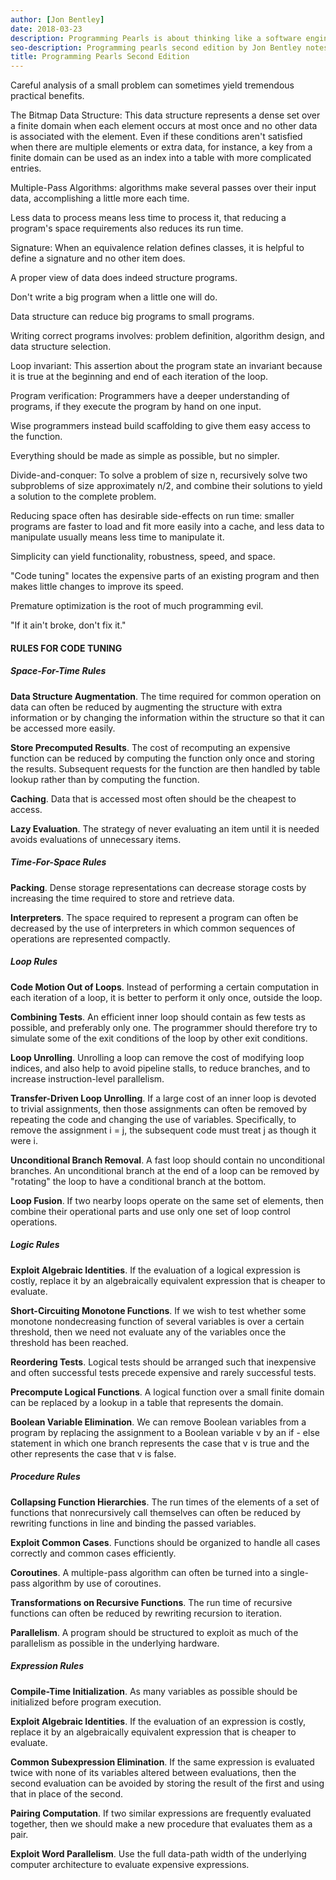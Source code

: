 ```yaml
---
author: [Jon Bentley]
date: 2018-03-23
description: Programming Pearls is about thinking like a software engineer. There's many things we have to consider like space and time of the software. We should spend more time thinking about the problem definition, algorithm design, and data structure selection. Remember that simple programs most often yields functionality, robustness, speed, and space.
seo-description: Programming pearls second edition by Jon Bentley notes.
title: Programming Pearls Second Edition
---
```


Careful analysis of a small problem can sometimes yield tremendous practical benefits.

The Bitmap Data Structure: This data structure represents a dense set over a finite domain when each element occurs at most once and no other data is associated with the element. Even if these conditions aren't satisfied when there are multiple elements or extra data, for instance, a key from a finite domain can be used as an index into a table with more complicated entries.

Multiple-Pass Algorithms: algorithms make several passes over their input data, accomplishing a little more each time.

Less data to process means less time to process it, that reducing a program's space requirements also reduces its run time.

Signature: When an equivalence relation defines classes, it is helpful to define a signature and no other item does.

A proper view of data does indeed structure programs.

Don't write a big program when a little one will do.

Data structure can reduce big programs to small programs.

Writing correct programs involves: problem definition, algorithm design, and data structure selection.

Loop invariant: This assertion about the program state an invariant because it is true at the beginning and end of each iteration of the loop.

Program verification: Programmers have a deeper understanding of programs, if they execute the program by hand on one input.

Wise programmers instead build scaffolding to give them easy access to the function.

Everything should be made as simple as possible, but no simpler.

Divide-and-conquer: To solve a problem of size n, recursively solve two subproblems of size approximately n/2, and combine their solutions to yield a solution to the complete problem.

Reducing space often has desirable side-effects on run time: smaller programs are faster to load and fit more easily into a cache, and less data to manipulate usually means less time to manipulate it.

Simplicity can yield functionality, robustness, speed, and space.

"Code tuning" locates the expensive parts of an existing program and then makes little changes to improve its speed.

Premature optimization is the root of much programming evil.

"If it ain't broke, don't fix it."

#### RULES FOR CODE TUNING

##### Space-For-Time Rules

**Data Structure Augmentation**. The time required for common operation on data can often be reduced by augmenting the structure with extra information or by changing the information within the structure so that it can be accessed more easily.

**Store Precomputed Results**. The cost of recomputing an expensive function can be reduced by computing the function only once and storing the results. Subsequent requests for the function are then handled by table lookup rather than by computing the function.

**Caching**. Data that is accessed most often should be the cheapest to access.

**Lazy Evaluation**. The strategy of never evaluating an item until it is needed avoids evaluations of unnecessary items.

##### Time-For-Space Rules

**Packing**. Dense storage representations can decrease storage costs by increasing the time required to store and retrieve data.

**Interpreters**. The space required to represent a program can often be decreased by the use of interpreters in which common sequences of operations are represented compactly.

##### Loop Rules

**Code Motion Out of Loops**. Instead of performing a certain computation in each iteration of a loop, it is better to perform it only once, outside the loop.

**Combining Tests**. An efficient inner loop should contain as few tests as possible, and preferably only one. The programmer should therefore try to simulate some of the exit conditions of the loop by other exit conditions.

**Loop Unrolling**. Unrolling a loop can remove the cost of modifying loop indices, and also help to avoid pipeline stalls, to reduce branches, and to increase instruction-level parallelism.

**Transfer-Driven Loop Unrolling**. If a large cost of an inner loop is devoted to trivial assignments, then those assignments can often be removed by repeating the code and changing the use of variables. Specifically, to remove the assignment i = j, the subsequent code must treat j as though it were i.

**Unconditional Branch Removal**. A fast loop should contain no unconditional branches. An unconditional branch at the end of a loop can be removed by "rotating" the loop to have a conditional branch at the bottom.

**Loop Fusion**. If two nearby loops operate on the same set of elements, then combine their operational parts and use only one set of loop control operations.

##### Logic Rules

**Exploit Algebraic Identities**. If the evaluation of a logical expression is costly, replace it by an algebraically equivalent expression that is cheaper to evaluate.

**Short-Circuiting Monotone Functions**. If we wish to test whether some monotone nondecreasing function of several variables is over a certain threshold, then we need not evaluate any of the variables once the threshold has been reached.

**Reordering Tests**. Logical tests should be arranged such that inexpensive and often successful tests precede expensive and rarely successful tests.

**Precompute Logical Functions**. A logical function over a small finite domain can be replaced by a lookup in a table that represents the domain.

**Boolean Variable Elimination**. We can remove Boolean variables from a program by replacing the assignment to a Boolean variable v by an if - else statement in which one branch represents the case that v is true and the other represents the case that v is false.

##### Procedure Rules

**Collapsing Function Hierarchies**. The run times of the elements of a set of functions that nonrecursively call themselves can often be reduced by rewriting functions in line and binding the passed variables.

**Exploit Common Cases**. Functions should be organized to handle all cases correctly and common cases efficiently.

**Coroutines**. A multiple-pass algorithm can often be turned into a single-pass algorithm by use of coroutines.

**Transformations on Recursive Functions**. The run time of recursive functions can often be reduced by rewriting recursion to iteration.

**Parallelism**. A program should be structured to exploit as much of the parallelism as possible in the underlying hardware.

##### Expression Rules

**Compile-Time Initialization**. As many variables as possible should be initialized before program execution.

**Exploit Algebraic Identities**. If the evaluation of an expression is costly, replace it by an algebraically equivalent expression that is cheaper to evaluate.

**Common Subexpression Elimination**. If the same expression is evaluated twice with none of its variables altered between evaluations, then the second evaluation can be avoided by storing the result of the first and using that in place of the second.

**Pairing Computation**. If two similar expressions are frequently evaluated together, then we should make a new procedure that evaluates them as a pair.

**Exploit Word Parallelism**. Use the full data-path width of the underlying computer architecture to evaluate expensive expressions.

